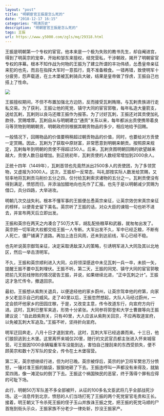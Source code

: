 ```yaml
---
layout: "post"
title: "明朝宦官王振是怎么死的"
date: "2018-12-17 16:15"
categories: "明清历史"
description: "明朝宦官王振是怎么死的"
tags: 王振
url: https://www.y5000.com/zgls/mq/29318.html
---
```






王振是明朝第一个专权的宦官。他本来是一个极为失败的教书先生，却自阉进宫，得到了明英宗的宠幸，开始和邹东来擅权，结党营私，干涉朝政，揭开了明朝宦官专权的序幕。根本不知作战为何物的王振为了建立所谓的丰功伟绩，怂恿皇帝亲征来犯的也先，而且在指挥大军时一意孤行，竟不准备粮食。一错再错，致使明军十分疲劳，怨声载道，在土木堡被瓦剌骑兵大破，结果是皇帝做了俘虏，王振自己也搭上了性命。

![](https://img.y5000.com/uploads/allimg/180319/8-1P319155524333.jpg)

王振擅权期间，不但不布置加强北方边防，反而接受瓦剌贿赂，与瓦剌贵族进行走私交易。为了获利，王振让他的死党、镇守大同的宦官郭敬，每年私造大量箭支，送给瓦剌，瓦剌则以良马还赠王振作为报答。为了讨好瓦刺，王振还对其贡使加礼款待，赏赐增厚。瓦剌自从与明朝建立“通贡”关系以来，每年都派出贡使携带着良马等货物到明朝朝贡，明朝政府则根据其朝贡物品的多少，相应地给予回赐。

一般情况下，回赐物品的价值要稍稍超过朝贡物品的价值，同时，也要给对方贡使一定赏赐。因此，瓦剌为了获取中原财富，非常愿意到明朝来朝贡。按照原来规定，瓦剌每年到明朝的贡使不得超过50人。后来，瓦剌贪图明朝回赐的欲望越来越大，贡使人数日益增加。到正统初年，瓦剌贡使的人数经常增加到2000余人。

正统十四年（1449年），瓦剌首领也先竟然派出2500多人的贡使团，为了多领赏物，又虚报为3000人。这次，王振却一反常态，叫礼部按实际人数发给赏赐，又轻率地将瓦剌贡马削价五分之四，仅付给瓦剌索求诸物的五分之一。瓦剌贡使没有得到满足，愤怒而归，并添油加醋地向也先作了汇报。也先于是以明朝减少赏赐为借口，兵分四路，大举进攻。

明朝几次交战失利。根本不懂军事的王振便怂恿英宗亲征，让英宗效仿宋真宗亲征的榜样，以便青史留下美名。英宗听了王振的话，对众大臣的谏阻一句也听不进去，并宣布两天后立即出发。

王振和英宗在两天之内凑合了50万大军，胡乱配些粮草和武器，就匆匆出发了。英宗把一切军政大权都交给王振一人专断。大军出发不久，军中已经乏粮，不断有人死亡，僵尸铺满了道路。再加上连日风雨，还未到达前线，军心已经不稳。

也先听说英宗御驾亲征，决定采取诱敌深入的策略，引诱明军进入大同及其以北地区，然后一举击溃明军。

不久，王振和英宗顺利进入大同，众将领深感途中未见瓦刺一兵一卒，未损一矢，提醒王振不要中瓦刺埋伏。王振不听。第二天，王振的同党、镇守大同的宦官郭敬把前几天前线惨败的情况密告王振，并说，如果继续北进，“正中瓦刺之计”。王振这才急忙传令，撤退回京。

最初，王振想从紫荆关退兵，以便途经他的家乡蔚州，让英宗驾幸他的府第，向家乡父老显示自己的威风。走了40里以后，王振忽然想起，大队人马经过蔚州，一定会损坏他家乡的田园庄稼，于是，又改变主意，传令改道东行，向宣府方向行进。这时，瓦剌已整军来追，形势十分紧张。大同参将郭登和大学士曹鼐等向王振建议说：“自此趋紫荆关，只有40里，大人应该从紫荆关回京，不应再取道宣府，以免被瓦刺大军追及。”王振不听，坚持折向宣府。

明军迂回奔走，八月十日才退到宣府。这时，瓦刺大军已经追袭而来。十三日，他们狼狈逃到土木堡。这里离怀来城仅20里，随行的文武官员都主张进入怀来城宿营。可王振因1000余辆辎重军车没能到达，害怕自己搜刮来的东西受损失，便不顾英宗和数十万军队的安全，传令在土木堡宿营。

第二天，英宗想继续行进，但为时已晚。英宗被俘后，英宗的护卫将军樊忠万分愤怒，一锤对准王振的脑袋，狠狠地砸了下去。王振连哼叫一声都没有来得及，就脑浆四溅，像一滩泥似的倒了下去。王振这个祸国殃民的恶宦，终于落得个罪有应得的可耻下场。

此行，明朝50万军队差不多全部被歼，从征的100多名文臣武将几乎全部战死沙场。这一消息传到北京，愤怒的人们当场打死了王振的两个死党宦官毛贵和王长。接着，明王朝又下令杀死王振的侄子玉山并族诛王振之党，把王振的死党马顺的尸首拖到街头示众，王振家族不分老少一律处斩，抄没王振家产。
